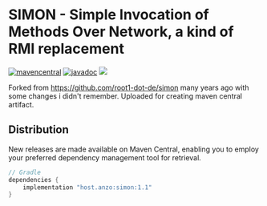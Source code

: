 # SIMON - Simple Invocation of Methods Over Network, a kind of RMI replacement

[![mavencentral](https://img.shields.io/maven-central/v/host.anzo/simon)](https://central.sonatype.com/artifact/host.anzo/simon)
[![javadoc](https://javadoc.io/badge2/host.anzo/simon/javadoc.svg?rnd=)](https://javadoc.io/doc/host.anzo/simon)
![](https://img.shields.io/github/license/AN3Orik/simon)

Forked from https://github.com/root1-dot-de/simon many years ago with some changes i didn't remember.
Uploaded for creating maven central artifact.

## Distribution
New releases are made available on Maven Central, enabling you to employ your preferred dependency management tool for retrieval.

```groovy
// Gradle
dependencies {
    implementation "host.anzo:simon:1.1"
}
```